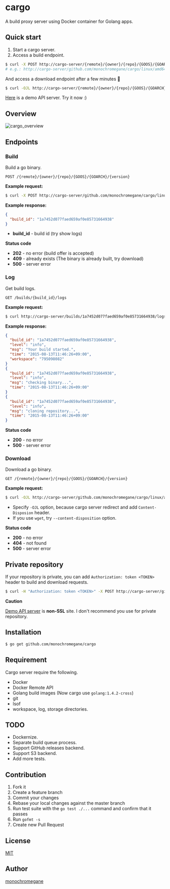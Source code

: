 # cargo

A build proxy server using Docker container for Golang apps.

## Quick start

1. Start a cargo server.
2. Access a build endpoint.

```sh
$ curl -X POST http://cargo-server/{remote}/{owner}/{repo}/{GOOS}/{GOARCH}/{version}
# e.g.: http://cargo-server/github.com/monochromegane/cargo/linux/amd64/v0.0.1
```

And access a download endpoint after a few minutes :beers:

```sh
$ curl -OJL http://cargo-server/{remote}/{owner}/{repo}/{GOOS}/{GOARCH}/{version}
```

[Here](http://cargo.monochromegane.com) is a demo API server. Try it now :)

## Overview

![cargo\_overview](https://cloud.githubusercontent.com/assets/1845486/9267701/3510ed7e-428e-11e5-8766-929e8c8915cf.jpg)

## Endpoints

### Build

Build a go binary.

`POST /{remote}/{owner}/{repo}/{GOOS}/{GOARCH}/{version}`

**Example request:**

```sh
$ curl -X POST http://cargo-server/github.com/monochromegane/cargo/linux/amd64/v0.0.1
```

**Example response:**

```json
{
  "build_id": "1a7452d077faed659af0e85731664938"
}
```

- **build_id** - build id (try show logs)

**Status code**

- **202** - no error (build offer is accepted)
- **409** - already exists (The binary is already built, try download)
- **500** - server error

### Log

Get build logs.

`GET /builds/{build_id}/logs`

**Example request:**

```sh
$ curl http://cargo-server/builds/1a7452d077faed659af0e85731664938/logs
```

**Example response:**

```json
{
  "build_id": "1a7452d077faed659af0e85731664938",
  "level": "info",
  "msg": "Your build started.",
  "time": "2015-08-13T11:46:26+09:00",
  "workspace": "795098082"
}
{
  "build_id": "1a7452d077faed659af0e85731664938",
  "level": "info",
  "msg": "checking binary...",
  "time": "2015-08-13T11:46:26+09:00"
}
{
  "build_id": "1a7452d077faed659af0e85731664938",
  "level": "info",
  "msg": "cloning repository...",
  "time": "2015-08-13T11:46:26+09:00"
}
```

**Status code**

- **200** - no error
- **500** - server error

### Download

Download a go binary.

`GET /{remote}/{owner}/{repo}/{GOOS}/{GOARCH}/{version}`

**Example request:**

```sh
$ curl -OJL http://cargo-server/github.com/monochromegane/cargo/linux/amd64/v0.0.1
```

- Specify `-OJL` option, because cargo server redirect and add `Content-Disposion` header.
- If you use `wget`, try `--content-disposition` option.


**Status code**

- **200** - no error
- **404** - not found
- **500** - server error

## Private repository

If your repository is private, you can add `Authorization: token <TOKEN>` header to build and download requests.

```sh
$ curl -H "Authorization: token <TOKEN>" -X POST http://cargo-server/github.com/monochromegane/cargo/linux/amd64/v0.0.1
```

**Caution**

[Demo API server](http://cargo.monochromegane.com) is **non-SSL** site.
I don't recommend you use for private repository.

## Installation

```sh
$ go get github.com/monochromegane/cargo
```

## Requirement

Cargo server require the following.

- Docker
- Docker Remote API
- Golang build images (Now cargo use `golang:1.4.2-cross`)
- git
- lsof
- workspace, log, storage directories.

## TODO

- Dockernize.
- Separate build queue process.
- Support GitHub releases backend.
- Support S3 backend.
- Add more tests.

## Contribution

1. Fork it
2. Create a feature branch
3. Commit your changes
4. Rebase your local changes against the master branch
5. Run test suite with the `go test ./...` command and confirm that it passes
6. Run `gofmt -s`
7. Create new Pull Request

## License

[MIT](https://github.com/monochromegane/cargo/blob/master/LICENSE)

## Author

[monochromegane](https://github.com/monochromegane)
